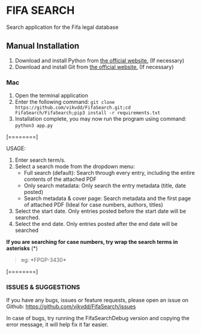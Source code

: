 # FIFA SEARCH 
Search application for the Fifa legal database


## Manual Installation

1. Download  and install Python from [the official website.](https://www.python.org/ "their website.") (If necessary)
2. Download and install Git from [the official website.](https://git-scm.com/downloads "the official website.") (If necessary)

### Mac
1. Open the terminal application
2. Enter the following command: `git clone https://github.com/vikvdd/FifaSearch.git;cd FifaSearch/FifaSearch;pip3 install -r requirements.txt`
3. Installation complete, you may now run the program using command: `python3 app.py`

[========]


USAGE:
1. Enter search term/s.
2. Select a search mode from the dropdown menu:
    - Full search (default): Search through every entry, including the entire contents of the attached PDF
    - Only search metadata: Only search the entry metadata (title, date posted) 
    - Search metadata & cover page: Search metadata and the first page of attached PDF (Ideal for case numbers, authors, titles)
3. Select the start date. Only entries posted before the start date will be searched.
4. Select the end date. Only entries posted after the end date will be searched


**If you are searching for case numbers, try wrap the search terms in asterisks** (*)
> eg: \*FPGP-3430\*


[========]


### ISSUES & SUGGESTIONS
If you have any bugs, issues or feature requests, please open an issue on Github:
https://github.com/vikvdd/FifaSearch/issues

In case of bugs, try running the FifaSearchDebug version and copying the error message, it will help fix it far easier.
